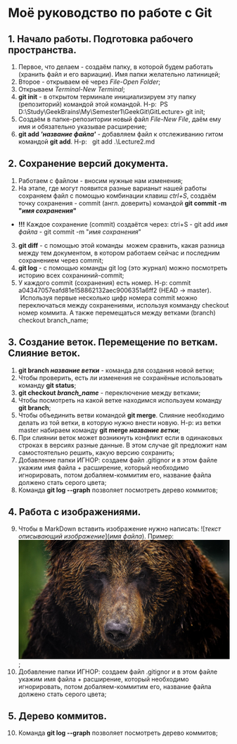 # Моё руководство по работе с Git
## 1. Начало работы. Подготовка рабочего пространства.
1. Первое, что делаем - создаём папку, в которой будем работать (хранить файл и его вариации). Имя папки желательно латиницей;
2. Второе - открываем её через *File-Open Folder*;
3. Открываем *Terminal-New Terminal*;
4. **git init** - в открытом терминале инициализируем эту папку (репозиторий) командой этой командой.
Н-р:  PS D:\Study\GeekBrains\My\Semester1\GeekGit\GitLecture> git init;
5. Создаём в папке-репозитории новый файл *File-New File*, даём ему имя и обязательно указывае расширение;
6. **git add *'название файла'*** - добавляем файл к отслеживанию гитом командой **git add**. Н-р:  
git add .\Lecture2.md
## 2. Сохранение версий документа.
1. Работаем с файлом - вносим нужные нам изменения;
2. На этапе, где могут появится разные варианыт нашей работы сохраняем файл с помощью комбинации клавиш *ctrl+S*, создаём точку сохранения - commit (англ. доверить) командой **git commit -m "*имя сохранения*"**
* **!!!** Каждое сохранение (commit) создаётся через: ctri+S - git add *имя файла* - git commit -m "*имя сохранения*"
3. **git diff** - с помощью этой команды  можем сравнить, какая разница между тем документом, в котором работаем сейчас и последним сохранением через commit;
4. **git log** - с помощью команды git log (это журнал) можно посмотреть историю всех сохраниний-commit;
5. У каждого commit (сохранения) есть номер. Н-р: commit a04347057eafd81e158862132aec9006351a6ff2 (HEAD -> master).  Используя первые несколько цифр номера commit можно переключаться между сохранениями, используя комманду checkout номер коммита.
А также перемещаться между ветками (branch) checkout branch_name;
## 3. Создание веток. Перемещение по веткам. Слияние веток.
1. **git branch *название ветки*** - команда для создания новой ветки;
2. Чтобы проверить, есть ли изменения не сохранёные использовать команду **git status**;
3. **git checkout *branch_name*** - переключение между ветками;
4. Чтобы посмотреть на какой ветке находимся используем команду **git branch**;
5. Чтобы объединить ветви командой **git merge**. Слияние необходимо делать из той ветки, в которую нужно внести новую. Н-р: из ветки master набираем команду **git merge *название ветки***;
6. При слиянии веток может возникнуть конфликт если в одинаковых строках в версиях разные данные. В этом случае git предложит нам самостоятельно решить, какую версию сохранить;
7. Добавление папки ИГНОР: создаем файл .gitignor и в этом файле укажим имя файла + расширение, который необходимо игнорировать, потом добаляем-коммитим его, название файла должено стать серого цвета;
8. Команда **git log --graph** позволяет посмотреть дерево коммитов;
## 4. Работа с изображениями.
9. Чтобы в MarkDown вставить изображение нужно написать: ![*текст описывающий изображение*](*имя файла*).
Пример: ![bears here](Bear.jpg);
7. Добавление папки ИГНОР: создаем файл .gitignor и в этом файле укажим имя файла + расширение, который необходимо игнорировать, потом добаляем-коммитим его, название файла должено стать серого цвета;
## 5. Дерево коммитов.
10. Команда **git log --graph** позволяет посмотреть дерево коммитов;
